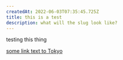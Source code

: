 ```yaml
---
createdAt: 2022-06-03T07:35:45.725Z
title: this is a test
description: what will the slug look like?
---
```

testing this thing

<some-component foo="hello world">

[some link text to Tokyo](/tokyo)